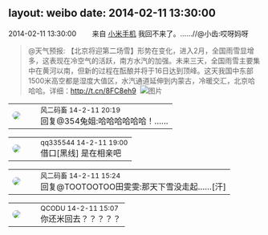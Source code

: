layout: weibo
date: 2014-02-11 13:30:00
---
<meta name="referrer" content="no-referrer" />

2014-02-11 13:30:00  &nbsp;&nbsp;&nbsp;&nbsp;&nbsp;&nbsp; 来自 <a href="http://app.weibo.com/t/feed/22zMnn" rel="nofollow">小米手机</a>
我回不来了。……//@小齿:哎呀妈呀
>  @天气预报: 【北京将迎第二场雪】形势在变化，进入2月，全国雨雪显增多，这表现在冷空气的活跃，南方水汽的加强。未来三天，全国雨雪主要集中在黄河以南，但新的过程在酝酿并将于16日达到顶峰。这天我国中东部1500米高空都是湿度大值区，水汽通道延伸到内蒙古，冷暖交汇，北京哈哈哈。详细：http://t.cn/8FC8eh9 ​​​
>  ![图片](https://ww4.sinaimg.cn/large/633d71c5tw1edf95u2sofj20j90clmzi.jpg)

<table style="width: 100%;">
  <tr>
    <td style="width: 40px;"><img style="border-radius:50%" src="https://tva3.sinaimg.cn/crop.0.0.639.639.50/6d2a6003jw8f3idy69w2gj20hs0hrt9g.jpg?KID=imgbed,tva&Expires=1624465145&ssig=SSVYGkGXHV"></td>
    <td colspan="2"><small>风二码畜 14-2-11 20:19</small><br/>回复@354兔姐:哈哈哈哈哈哈！……</td>
  </tr>
</table>

<table style="width: 100%;">
  <tr>
    <td style="width: 40px;"><img style="border-radius:50%" src="https://tva4.sinaimg.cn/crop.0.0.180.180.50/7d25944djw1e8qgp5bmzyj2050050aa8.jpg?KID=imgbed,tva&Expires=1624465145&ssig=cm15cvV5G1"></td>
    <td colspan="2"><small>qq335544 14-2-11 19:00</small><br/>借口[黑线] 是在相亲吧</td>
  </tr>
</table>

<table style="width: 100%;">
  <tr>
    <td style="width: 40px;"><img style="border-radius:50%" src="https://tva3.sinaimg.cn/crop.0.0.639.639.50/6d2a6003jw8f3idy69w2gj20hs0hrt9g.jpg?KID=imgbed,tva&Expires=1624465145&ssig=SSVYGkGXHV"></td>
    <td colspan="2"><small>风二码畜 14-2-11 15:24</small><br/>回复@TOOTOOTOO田雯雯:那天下雪没走起……[汗]</td>
  </tr>
</table>

<table style="width: 100%;">
  <tr>
    <td style="width: 40px;"><img style="border-radius:50%" src="https://tvax1.sinaimg.cn/crop.0.0.512.512.50/6b69631dly8g0l3egwcbcj20e80e8dfu.jpg?KID=imgbed,tva&Expires=1624465145&ssig=XW47TYOBHq"></td>
    <td colspan="2"><small>QCODU 14-2-11 15:07</small><br/>你还米回去？？？？？</td>
  </tr>
</table>
